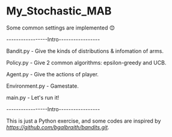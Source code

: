 # My_Stochastic_MAB
Some common settings are implemented 😊

-----------------Intro-----------------

Bandit.py - Give the kinds of distributions & infomation of arms.

Policy.py - Give 2 common algorithms: epsilon-greedy and UCB.

Agent.py - Give the actions of player.

Environment.py - Gamestate.

main.py - Let's run it!

-----------------Intro-----------------

This is just a Python exercise, and some codes are inspired by *https://github.com/bgalbraith/bandits.git*.
